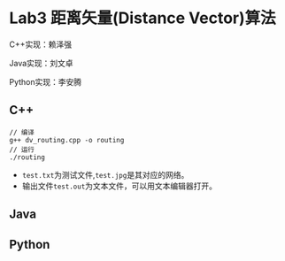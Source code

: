 # Lab3 距离矢量(Distance Vector)算法

C++实现：赖泽强

Java实现：刘文卓

Python实现：李安腾

## C++

```
// 编译
g++ dv_routing.cpp -o routing
// 运行
./routing
```

- `test.txt`为测试文件,`test.jpg`是其对应的网络。
- 输出文件`test.out`为文本文件，可以用文本编辑器打开。

## Java



## Python

